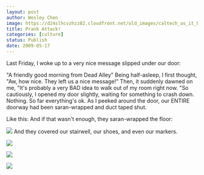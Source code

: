 ```yaml
---
layout: post
author: Wesley Chen
image: https://d24slhcvzhzz82.cloudfront.net/old_images/caltech_as_it_happens/6a0105349b8251970b01156f957d6e970c.jpg
title: Prank Attack!
categories: [culture]
status: Publish
date: 2009-05-17
---
```


Last Friday, I woke up to a very nice message slipped under our door:

"A friendly good morning from Dead Alley"
Being half-asleep, I first thought, "Aw, how nice. They left us a nice message!" Then, it suddenly dawned on me, "It's probably a very BAD idea to walk out of my room right now. "So cautiously, I opened my door slightly, waiting for something to crash down. Nothing. So far everything's ok. As I peeked around the door, our ENTIRE doorway had been saran-wrapped and duct taped shut.

Like this:
And if that wasn't enough, they saran-wrapped the floor:

![](https://d24slhcvzhzz82.cloudfront.net/old_images/caltech_as_it_happens/6a0105349b8251970b0115708b8c28970b.jpg)
And they covered our stairwell, our shoes, and even our markers.


![](https://d24slhcvzhzz82.cloudfront.net/old_images/6a0105349b8251970b0115708b8d2d970b-320wi.jpg)


![](https://d24slhcvzhzz82.cloudfront.net/old_images/caltech_as_it_happens/6a0105349b8251970b0115708b8c9f970b.jpg)


![](https://d24slhcvzhzz82.cloudfront.net/old_images/caltech_as_it_happens/6a0105349b8251970b0115708b8c9f970b.jpg)
